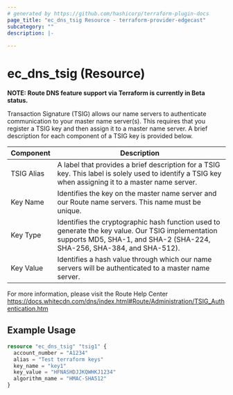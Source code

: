 ```yaml
---
# generated by https://github.com/hashicorp/terraform-plugin-docs
page_title: "ec_dns_tsig Resource - terraform-provider-edgecast"
subcategory: ""
description: |-
  
---
```


# ec_dns_tsig (Resource)
**NOTE: Route DNS feature support via Terraform is currently in Beta status.**

Transaction Signature (TSIG) allows our name servers to authenticate 
communication to your master name server(s). This requires that you register a 
TSIG key and then assign it to a master name server. 
A brief description for each component of a TSIG key is provided below.


| Component | Description |
| --------- | ----------- |
| TSIG Alias | A label that provides a brief description for a TSIG key. This label is solely used to identify a TSIG key when assigning it to a master name server. |
| Key Name | Identifies the key on the master name server and our Route name servers. This name must be unique. |
| Key Type | Identifies the cryptographic hash function used to generate the key value. Our TSIG implementation supports MD5, SHA-1, and SHA-2 (SHA-224, SHA-256, SHA-384, and SHA-512). |
| Key Value | Identifies a hash value through which our name servers will be authenticated to a master name server. |

For more information, please visit the Route Help Center
https://docs.whitecdn.com/dns/index.html#Route/Administration/TSIG_Authentication.htm

## Example Usage

```terraform
resource "ec_dns_tsig" "tsig1" {
  account_number = "A1234"
  alias = "Test terraform keys"
  key_name = "key1"
  key_value = "HFNASHDJJKQWHKJ1234"
  algorithm_name = "HMAC-SHA512"
}
```

<no value>